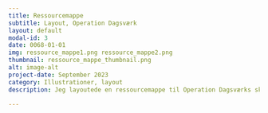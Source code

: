 ```yaml
---
title: Ressourcemappe
subtitle: Layout, Operation Dagsværk
layout: default
modal-id: 3
date: 0068-01-01
img: ressource_mappe1.png ressource_mappe2.png
thumbnail: ressource_mappe_thumbnail.png
alt: image-alt
project-date: September 2023
category: Illustrationer, layout
description: Jeg layoutede en ressourcemappe til Operation Dagsværks skole-grupper, hvor de kunne finde inspiration til hvordan de skulle drive deres skole-udvalg. Fotografierne er alle taget fra Operation Dagsværks gamle arkiver. 

---
```

